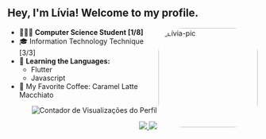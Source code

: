 
## Hey, I'm Lívia! Welcome to my profile.


<img align="right" alt="Lívia-pic" height="200" width="200" style="border-radius:50px;" src="https://wallpapers-clan.com/wp-content/uploads/2022/05/cute-pfp-04.jpg">

<div align="left">
 
-  👩🏾‍💻 **Computer Science Student [1/8]**
-  🎓 Information Technology Technique [3/3]
-  🌱 **Learning the Languages:**
    - Flutter
    - Javascript
-  🍵 My Favorite Coffee: Caramel Latte Macchiato

</div>

<p align="right">
 <img src="https://komarev.com/ghpvc/?username=liviadesouza&color=C5472E" alt="Contador de Visualizações do Perfil">
</p>

<div align="right">
 <a href="mailto:analiviadesouza.contato@gmail.com">
  <img src="https://img.shields.io/badge/-%2322272D?style=for-the-badge&logo=gmail">
 </a>
 
 <a href="https://www.linkedin.com/in/analiviadesouza/">
  <img src="https://img.shields.io/badge/-%2322272D?style=for-the-badge&logo=linkedin&logoColor=blue">
 </a>
</div>
